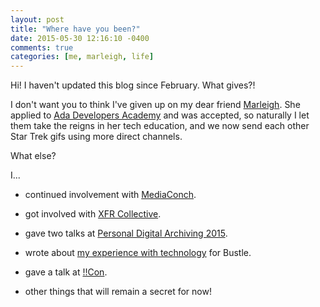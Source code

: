 ```yaml
---
layout: post
title: "Where have you been?"
date: 2015-05-30 12:16:10 -0400
comments: true
categories: [me, marleigh, life]
---
```


Hi! I haven't updated this blog since February. What gives?!

I don't want you to think I've given up on my dear friend [Marleigh](http://marleighchiles.com/). She applied to [Ada Developers Academy](http://adadevelopersacademy.org/) and was accepted, so naturally I let them take the reigns in her tech education, and we now send each other Star Trek gifs using more direct channels. 

What else?

I...

- continued involvement with [MediaConch](https://mediaarea.net/MediaConch).

- got involved with [XFR Collective](https://xfrcollective.wordpress.com).

- gave two talks at [Personal Digital Archiving 2015](http://personaldigitalarchiving.com/).

- wrote about [my experience with technology](http://www.bustle.com/articles/78360-i-found-my-way-back-to-tech-with-the-help-of-people-who-understood-why-id) for Bustle.

- gave a talk at [!!Con](http://bangbangcon.com/).

- other things that will remain a secret for now!
